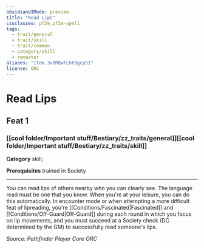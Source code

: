 ```yaml
---
obsidianUIMode: preview
title: "Read Lips"
cssclasses: pf2e,pf2e-spell
tags:
  - trait/general
  - trait/skill
  - trait/common
  - category/skill
  - remaster
aliases: "Item.3x8MQwTLhtDgcp51"
license: ORC
---
```

# Read Lips
## Feat 1
### [[cool folder/Important stuff/Bestiary/zz_traits/general]][[cool folder/Important stuff/Bestiary/zz_traits/skill]]

**Category** skill; 



**Prerequisites** trained in Society
* * *
You can read lips of others nearby who you can clearly see. The language read must be one that you know. When you're at your leisure, you can do this automatically. In encounter mode or when attempting a more difficult feat of lipreading, you're [[Conditions/Fascinated|Fascinated]] and [[Conditions/Off-Guard|Off-Guard]] during each round in which you focus on lip movements, and you must succeed at a Society check (DC determined by the GM) to successfully read someone's lips.

*Source: Pathfinder Player Core*
*ORC*